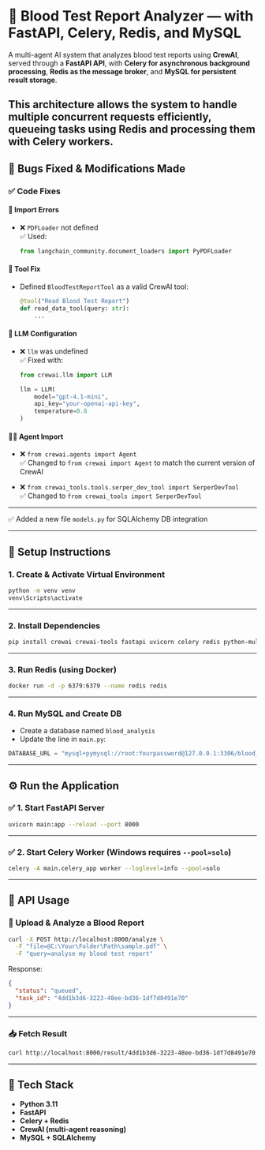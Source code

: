 # 🧬 Blood Test Report Analyzer — with FastAPI, Celery, Redis, and MySQL

A multi-agent AI system that analyzes blood test reports using **CrewAI**, served through a **FastAPI API**, with **Celery for asynchronous background processing**, **Redis as the message broker**, and **MySQL for persistent result storage**.

This architecture allows the system to **handle multiple concurrent requests efficiently**, queueing tasks using **Redis** and processing them with **Celery** workers.
---

## 🐛 Bugs Fixed & Modifications Made

### ✅ Code Fixes

#### 🔄 Import Errors

- ❌ `PDFLoader` not defined  
  ✅ Used:  
  ```python
  from langchain_community.document_loaders import PyPDFLoader
  ```

#### 🧠 Tool Fix

- Defined `BloodTestReportTool` as a valid CrewAI tool:
  ```python
  @tool("Read Blood Test Report")
  def read_data_tool(query: str):
      ...
  ```

#### 🔐 LLM Configuration

- ❌ `llm` was undefined  
  ✅ Fixed with:
  ```python
  from crewai.llm import LLM

  llm = LLM(
      model="gpt-4.1-mini",
      api_key="your-openai-api-key",
      temperature=0.8
  )
  ```

#### 🧑‍⚕️ Agent Import

- ❌ `from crewai.agents import Agent`  
  ✅ Changed to `from crewai import Agent` to match the current version of CrewAI

- ❌ `from crewai_tools.tools.serper_dev_tool import SerperDevTool`  
  ✅ Changed to `from crewai_tools import SerperDevTool`

---

✅ Added a new file `models.py` for SQLAlchemy DB integration

---

## 🧰 Setup Instructions

### 1. Create & Activate Virtual Environment

```bash
python -m venv venv
venv\Scripts\activate
```

---

### 2. Install Dependencies

```bash
pip install crewai crewai-tools fastapi uvicorn celery redis python-multipart sqlalchemy pymysql
```

---

### 3. Run Redis (using Docker)

```bash
docker run -d -p 6379:6379 --name redis redis
```

---

### 4. Run MySQL and Create DB

- Create a database named `blood_analysis`
- Update the line in `main.py`:

```python
DATABASE_URL = "mysql+pymysql://root:Yourpassword@127.0.0.1:3306/blood_analysis"
```

---

## ⚙️ Run the Application

### ✅ 1. Start FastAPI Server

```bash
uvicorn main:app --reload --port 8000
```

---

### ✅ 2. Start Celery Worker (Windows requires `--pool=solo`)

```bash
celery -A main.celery_app worker --loglevel=info --pool=solo
```

---

## 🧪 API Usage

### 🔄 Upload & Analyze a Blood Report

```bash
curl -X POST http://localhost:8000/analyze \
  -F "file=@C:\Your\Folder\Path\sample.pdf" \
  -F "query=analyse my blood test report"
```

Response:
```json
{
  "status": "queued",
  "task_id": "4dd1b3d6-3223-48ee-bd36-1df7d8491e70"
}
```

---

### 📥 Fetch Result

```bash
curl http://localhost:8000/result/4dd1b3d6-3223-48ee-bd36-1df7d8491e70
```

---

## 📌 Tech Stack

- **Python 3.11**
- **FastAPI**
- **Celery + Redis**
- **CrewAI (multi-agent reasoning)**
- **MySQL + SQLAlchemy**
